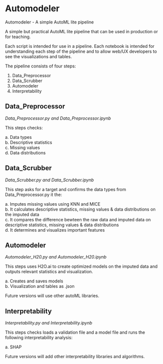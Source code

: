 # Automodeler
Automodeler - A simple AutoML lite pipeline

A simple but practical AutoML lite pipeline that can be used in production or for teaching.

Each script is intended for use in a pipeline. Each notebook is intended for understanding each step of the pipeline and to allow web/UX developers to see the visualizations and tables.

The pipeline consists of four steps:

1. Data_Preprocessor   
2. Data_Scrubber  
3. Automodeler  
4. Interpretability   

## Data_Preprocessor  
*Data_Preprocessor.py and Data_Preprocessor.ipynb*

This steps checks:  

a.  Data types  
b.  Descriptive statistics   
c.  Missing values   
d.  Data distributions  

## Data_Scrubber  

*Data_Scrubber.py and Data_Scrubber.ipynb*   

This step asks for a target and confirms the data types from  Data_Preprocessor.py it the:  

a.  Imputes missing values using KNN and MICE   
b.  It calculates descriptive statistics, missing values & data distributions on the imputed data    
c.  It compares the difference bewteen the raw data and imputed data on descriptive statistics, missing values & data distributions    
d.  It determines and visualizes important features   

## Automodeler     

*Automodeler_H20.py and Automodeler_H20.ipynb*   

This steps uses H2O.ai to create optimized models on the imputed data and outputs relevant statistics and visualization.

a.  Creates and saves models    
b.  Visualization and tables as .json   
  
Future versions will use other autoML libraries.      

## Interpretability     

*Interpretability.py and Interpretability.ipynb*    

This steps checks loads a validation file and a model file and runs the following interpretability analysis: 

a.  SHAP     

Future versions will add other interpretability libraries and algorithms.   



